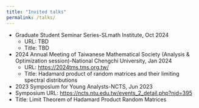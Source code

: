 ```yaml
---
title: "Invited talks"
permalink: /talks/
---
```

- Graduate Student Seminar Series-SLmath Institute, Oct 2024
  - URL: TBD
  - Title: TBD
- 2024 Annual Meeting of Taiwanese Mathematical Society (Analysis & Optimization session)-National Chengchi University, Jan 2024
  - URL: https://2024tms.tms.org.tw/
  - Title: Hadamard product of random matrices and their limiting spectral distributions
-	2023 Symposium for Young Analysts-NCTS, Jun 2023
  - Symposium URL: https://ncts.ntu.edu.tw/events_2_detail.php?nid=395
  - Title: Limit Theorem of Hadamard Product Random Matrices
  
